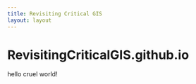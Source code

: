 ```yaml
---
title: Revisiting Critical GIS
layout: layout
---
```



RevisitingCriticalGIS.github.io
===============================

hello cruel world!
